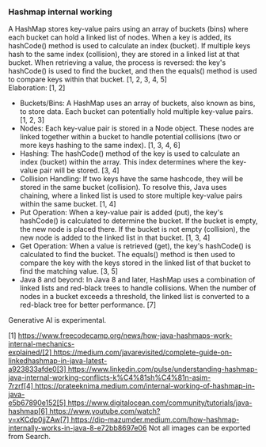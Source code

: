 ### Hashmap internal working 

A HashMap stores key-value pairs using an array of buckets (bins) where each bucket can hold a linked list of nodes. When a key is added, its hashCode() method is used to calculate an index (bucket). If multiple keys hash to the same index (collision), they are stored in a linked list at that bucket. When retrieving a value, the process is reversed: the key's hashCode() is used to find the bucket, and then the equals() method is used to compare keys within that bucket. [1, 2, 3, 4, 5]  
Elaboration: [1, 2]  

 - Buckets/Bins: A HashMap uses an array of buckets, also known as bins, to store data. Each bucket can potentially hold multiple key-value pairs. [1, 2, 3]  
 - Nodes: Each key-value pair is stored in a Node object. These nodes are linked together within a bucket to handle potential collisions (two or more keys hashing to the same index). [1, 3, 4, 6]  
 - Hashing: The hashCode() method of the key is used to calculate an index (bucket) within the array. This index determines where the key-value pair will be stored. [3, 4]  
 - Collision Handling: If two keys have the same hashcode, they will be stored in the same bucket (collision). To resolve this, Java uses chaining, where a linked list is used to store multiple key-value pairs within the same bucket. [1, 4]  
 - Put Operation: When a key-value pair is added (put), the key's hashCode() is calculated to determine the bucket. If the bucket is empty, the new node is placed there. If the bucket is not empty (collision), the new node is added to the linked list in that bucket. [1, 3, 4]  
 - Get Operation: When a value is retrieved (get), the key's hashCode() is calculated to find the bucket. The equals() method is then used to compare the key with the keys stored in the linked list of that bucket to find the matching value. [3, 5]  
- Java 8 and beyond: In Java 8 and later, HashMap uses a combination of linked lists and red-black trees to handle collisions. When the number of nodes in a bucket exceeds a threshold, the linked list is converted to a red-black tree for better performance. [7]  

Generative AI is experimental.

[1] https://www.freecodecamp.org/news/how-java-hashmaps-work-internal-mechanics-explained/[2] https://medium.com/javarevisited/complete-guide-on-linkedhashmap-in-java-latest-a923833afde0[3] https://www.linkedin.com/pulse/understanding-hashmap-java-internal-working-conflicts-k%C4%81sh%C4%81n-asim-7rzrf[4] https://prateeknima.medium.com/internal-working-of-hashmap-in-java-e5b67890e152[5] https://www.digitalocean.com/community/tutorials/java-hashmap[6] https://www.youtube.com/watch?v=xKCdp0jjZAw[7] https://dip-mazumder.medium.com/how-hashmap-internally-works-in-java-8-e72bb8697e06
Not all images can be exported from Search.

